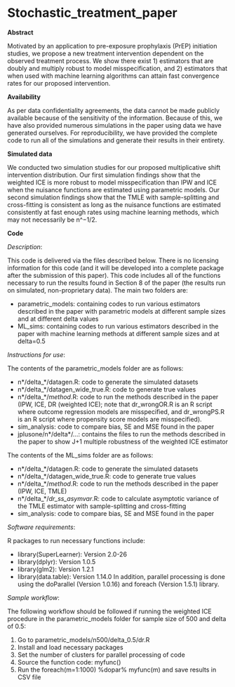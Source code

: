 # Stochastic_treatment_paper
 
**Abstract**

Motivated by an application to pre-exposure prophylaxis (PrEP) initiation studies, we propose a new treatment intervention dependent on the observed treatment process. We show there exist 1) estimators that are doubly and multiply robust to model misspecification, and 2) estimators that when used with machine learning algorithms can attain fast convergence rates for our proposed intervention.  

**Availability**

As per data confidentiality agreements, the data cannot be made publicly available because of the sensitivity of the information. Because of this, we have also provided numerous simulations in the paper using data we have generated ourselves. For reproducibility, we have provided the complete code to run all of the simulations and generate their results in their entirety. 

**Simulated data**

We conducted two simulation studies for our proposed multiplicative shift intervention distribution. Our first simulation findings show that the weighted ICE is more robust to model misspecification than IPW and ICE when the nuisance functions are estimated using parametric models. Our second simulation findings show that the TMLE with sample-splitting and cross-fitting is consistent as long as the nuisance functions are estimated consistently at fast enough rates using machine learning methods, which may not necessarily be n^−1/2. 

**Code**

_Description_:

This code is delivered via the files described below. There is no licensing information for this code (and it will be developed into a complete package after the submission of this paper). 
This code includes all of the functions necessary to run the results found in Section 8 of the paper (the results run on simulated, non-proprietary data). The main two folders are:
- parametric_models: containing codes to run various estimators described in the paper with parametric models at different sample sizes and at different delta values
- ML_sims: containing codes to run various estimators described in the paper with machine learning methods at different sample sizes and at delta=0.5

_Instructions for use_:

The contents of the parametric_models folder are as follows:
- n*/delta_*/datagen.R: code to generate the simulated datasets
- n*/delta_*/datagen_wide_true.R: code to generate true values 
- n*/delta_*/*method*.R: code to run the methods described in the paper (IPW, ICE, DR (weighted ICE); note that dr_wrongOR.R is an R script where outcome regression models are misspecified, and dr_wrongPS.R is an R script where propensity score models are misspecified).
- sim_analysis: code to compare bias, SE and MSE found in the paper
- jplusone/n*/delta*/...: contains the files to run the methods described in the paper to show J+1 multiple robustness of the weighted ICE estimator

The contents of the ML_sims folder are as follows:
- n*/delta_*/datagen.R: code to generate the simulated datasets
- n*/delta_*/datagen_wide_true.R: code to generate true values 
- n*/delta_*/*method*.R: code to run the methods described in the paper (IPW, ICE, TMLE)
- n*/delta_*/*dr_ss_asymvar*.R: code to calculate asymptotic variance of the TMLE estimator with sample-splitting and cross-fitting
- sim_analysis: code to compare bias, SE and MSE found in the paper

_Software requirements_:

R packages to run necessary functions include:
- library(SuperLearner): Version 2.0-26
- library(dplyr): Version 	1.0.5
- library(glm2): Version 1.2.1
- library(data.table): Version 1.14.0
In addition, parallel processing is done using the doParallel (Version 1.0.16) and foreach (Version 1.5.1) library. 

_Sample workflow_:

The following workflow should be followed if running the weighted ICE procedure in the parametric_models folder for sample size of 500 and delta of 0.5:
1. Go to parametric_models/n500/delta_0.5/dr.R
2. Install and load necessary packages
3. Set the number of clusters for parallel processing of code
4. Source the function code: myfunc()
5. Run the foreach(m=1:1000) %dopar% myfunc(m) and save results in CSV file
